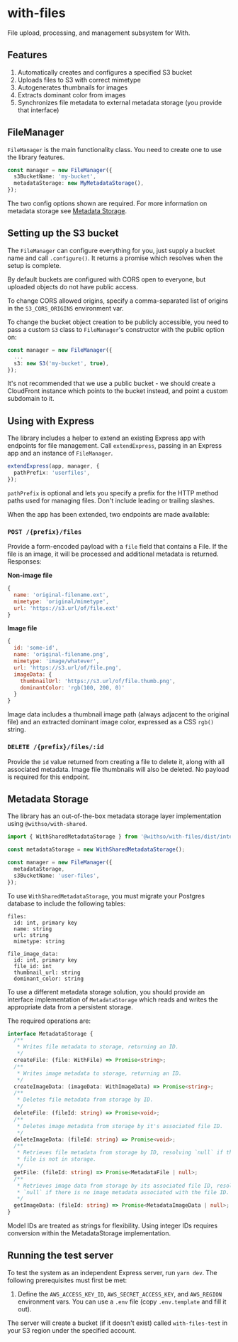 # with-files

File upload, processing, and management subsystem for With.

## Features

1. Automatically creates and configures a specified S3 bucket
2. Uploads files to S3 with correct mimetype
3. Autogenerates thumbnails for images
4. Extracts dominant color from images
5. Synchronizes file metadata to external metadata storage (you provide that interface)

## FileManager

`FileManager` is the main functionality class. You need to create one to use the library features.

```ts
const manager = new FileManager({
  s3BucketName: 'my-bucket',
  metadataStorage: new MyMetadataStorage(),
});
```

The two config options shown are required. For more information on metadata storage see [Metadata Storage](#metadata-storage).

## Setting up the S3 bucket

The `FileManager` can configure everything for you, just supply a bucket name and call `.configure()`. It returns a promise which resolves when the setup is complete.

By default buckets are configured with CORS open to everyone, but uploaded objects do not have public access.

To change CORS allowed origins, specify a comma-separated list of origins in the `S3_CORS_ORIGINS` environment var.

To change the bucket object creation to be publicly accessible, you need to pass a custom `S3` class to `FileManager`'s constructor with the public option on:

```ts
const manager = new FileManager({
  ...
  s3: new S3('my-bucket', true),
});
```

It's not recommended that we use a public bucket - we should create a CloudFront instance which points to the bucket instead, and point a custom subdomain to it.

## Using with Express

The library includes a helper to extend an existing Express app with endpoints for file management. Call `extendExpress`, passing in an Express app and an instance of `FileManager`.

```ts
extendExpress(app, manager, {
  pathPrefix: 'userfiles',
});
```

`pathPrefix` is optional and lets you specify a prefix for the HTTP method paths used for managing files. Don't include leading or trailing slashes.

When the app has been extended, two endpoints are made available:

### `POST /{prefix}/files`

Provide a form-encoded payload with a `file` field that contains a File. If the file is an image, it will be processed and additional metadata is returned. Responses:

**Non-image file**

```js
{
  name: 'original-filename.ext',
  mimetype: 'original/mimetype',
  url: 'https://s3.url/of/file.ext'
}
```

**Image file**

```js
{
  id: 'some-id',
  name: 'original-filename.png',
  mimetype: 'image/whatever',
  url: 'https://s3.url/of/file.png',
  imageData: {
    thumbnailUrl: 'https://s3.url/of/file.thumb.png',
    dominantColor: 'rgb(100, 200, 0)'
  }
}
```

Image data includes a thumbnail image path (always adjacent to the original file) and an extracted dominant image color, expressed as a CSS `rgb()` string.

### `DELETE /{prefix}/files/:id`

Provide the `id` value returned from creating a file to delete it, along with all associated metadata. Image file thumbnails will also be deleted. No payload is required for this endpoint.

## Metadata Storage

The library has an out-of-the-box metadata storage layer implementation using `@withso/with-shared`.

```ts
import { WithSharedMetadataStorage } from '@withso/with-files/dist/interop/WithSharedMetadataStorage';

const metadataStorage = new WithSharedMetadataStorage();

const manager = new FileManager({
  metadataStorage,
  s3BucketName: 'user-files',
});
```

To use `WithSharedMetadataStorage`, you must migrate your Postgres database to include the following tables:

```
files:
  id: int, primary key
  name: string
  url: string
  mimetype: string

file_image_data:
  id: int, primary key
  file_id: int
  thumbnail_url: string
  dominant_color: string
```

To use a different metadata storage solution, you should provide an interface implementation of `MetadataStorage` which reads and writes the appropriate data from a persistent storage.

The required operations are:

```ts
interface MetadataStorage {
  /**
   * Writes file metadata to storage, returning an ID.
   */
  createFile: (file: WithFile) => Promise<string>;
  /**
   * Writes image metadata to storage, returning an ID.
   */
  createImageData: (imageData: WithImageData) => Promise<string>;
  /**
   * Deletes file metadata from storage by ID.
   */
  deleteFile: (fileId: string) => Promise<void>;
  /**
   * Deletes image metadata from storage by it's associated file ID.
   */
  deleteImageData: (fileId: string) => Promise<void>;
  /**
   * Retrieves file metadata from storage by ID, resolving `null` if the
   * file is not in storage.
   */
  getFile: (fileId: string) => Promise<MetadataFile | null>;
  /**
   * Retrieves image data from storage by its associated file ID, resolving
   * `null` if there is no image metadata associated with the file ID.
   */
  getImageData: (fileId: string) => Promise<MetadataImageData | null>;
}
```

Model IDs are treated as strings for flexibility. Using integer IDs requires conversion within the MetadataStorage implementation.

## Running the test server

To test the system as an independent Express server, run `yarn dev`. The following prerequisites must first be met:

1. Define the `AWS_ACCESS_KEY_ID`, `AWS_SECRET_ACCESS_KEY`, and `AWS_REGION` environment vars. You can use a `.env` file (copy `.env.template` and fill it out).

The server will create a bucket (if it doesn't exist) called `with-files-test` in your S3 region under the specified account.
